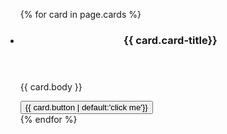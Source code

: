 
<div class="resources">
  <ul class="usa-card-group">
    {% for card in page.cards %}
      <li class="tablet:grid-col-4 usa-card">
        <div class="usa-card__container">
          <header class="usa-card__header">
            <h3 class="usa-card__heading">{{ card.card-title}}</h3>
          </header>
          <div class="usa-card__body">
            <p>{{ card.body }}</p>
          </div>
          <div class="usa-card__footer">
            <button class="usa-button">{{ card.button | default:'click me'}}</button>
          </div>
        </div>
      </li>
    {% endfor %}
  </ul>
</div>
